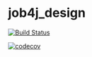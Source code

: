 # job4j_design

[![Build Status](https://travis-ci.com/Xazeq/job4j_design.svg?branch=master)](https://travis-ci.com/Xazeq/job4j_design)

[![codecov](https://codecov.io/gh/Xazeq/job4j_design/branch/master/graph/badge.svg)](https://codecov.io/gh/Xazeq/job4j_design)